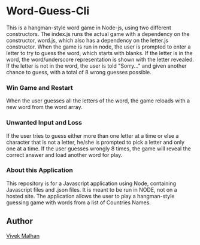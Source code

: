 # Word-Guess-Cli
This is a hangman-style word game in Node-js, using two different constructors.  The index.js runs the actual game with a dependency on the constructor, word.js, which also has a dependency on the letter.js constructor.  When the game is run in node, the user is prompted to enter a letter to try to guess the word, which starts with blanks.  If the letter is in the word, the word/underscore representation is shown with the letter revealed.  If the letter is not in the word, the user is told "Sorry..." and given another chance to guess, with a total of 8 wrong guesses possible. 


### Win Game and Restart

When the user guesses all the letters of the word, the game reloads with a new word from the word array.


### Unwanted Input and Loss

If the user tries to guess either more than one letter at a time or else a character that is not a letter, he/she is prompted to pick a letter and only one at a time.  If the user guesses wrongly 8 times, the game will reveal the correct answer and load another word for play.


### About this Application

This repository is for a Javascript application using Node, containing Javascript files and .json files. It is meant to be run in NODE, not on a hosted site.
The application allows the user to play a hangman-style guessing game with words from a list of Countries Names. 

## Author

[Vivek Malhan](https://docvvk.github.io/Portfolio/)